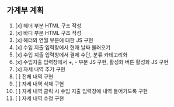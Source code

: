 ## 가계부 계획

1. [x]  헤더 부분 HTML 구조 작성
2. [x]  바디 부분 HTML 구조 작성
3. [x]  헤더의 연월 부분에 대한 JS 구현
4. [x]  수입 지출 입력창에서 현재 날짜 불러오기
5. [x]  수입 지출 입력창에서 결제 수단, 분류 카테고리화
6. [x]  수입지출 입력창에서 +, - 부분 JS 구현, 활성화 버튼 활성화 JS 구현
7. [x]  자세 내역 추가 구현
8. [ ]  전체 내역 구현
9. [ ]  자세 내역 삭제 구현
10. [ ] 자세 내역 클릭 시 수입 지출 입력창에 내역 들어가도록 구현
11. [ ] 자세 내역 수정 구현